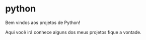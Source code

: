 # python

Bem vindos aos projetos de Python!

Aqui você irá conhece alguns dos meus projetos
fique a vontade.
